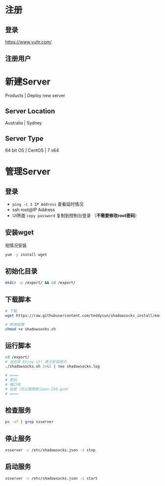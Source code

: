 # 注册

## 登录

https://www.vultr.com/

## 注册用户



# 新建Server

Products | Deploy new server

## Server Location

Australia | Sydney

## Server Type

64 bit OS | CentOS | 7 x64



# 管理Server

## 登录

- `ping -c 3 IP Address` 查看延时情况
- ssh root@IP Address
- UI界面 `copy password` 复制到控制台登录 （**不需要修改root密码**）



## 安装wget

视情况安装

```bash
yum -y install wget
```



## 初始化目录

```bash
mkdir -p /export/ && cd /export/
```



## 下载脚本

```bash
# 下载
wget https://raw.githubusercontent.com/teddysun/shadowsocks_install/master/shadowsocks.sh

# 修改权限
chmod +x shadowsocks.sh
```



## 运行脚本

```bash
cd /export/
# 当出现 Enjoy it! 表示安装成功
./shadowsocks.sh 2>&1 | tee shadowsocks.log

# ====
# 密码
# 端口号
# 加密（可以使用默认aes-256-gcm）
# ====
```



## 检查服务

```bash
ps -ef | grep ssserver
```



## 停止服务

```bash
ssserver -c /etc/shadowsocks.json -d stop
```



## 启动服务

```bash
ssserver -c /etc/shadowsocks.json -d start
```



